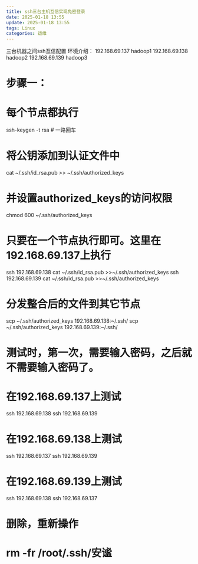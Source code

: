 ```yaml
---
title: ssh三台主机互信实现免密登录
date: 2025-01-18 13:55
update: 2025-01-18 13:55
tags: Linux
categories: 运维
---
```



三台机器之间ssh互信配置
环境介绍：
192.168.69.137    hadoop1
192.168.69.138    hadoop2
192.168.69.139    hadoop3

# 步骤一：
# 每个节点都执行
ssh-keygen -t rsa # 一路回车


# 将公钥添加到认证文件中
cat ~/.ssh/id_rsa.pub >> ~/.ssh/authorized_keys
# 并设置authorized_keys的访问权限
chmod 600 ~/.ssh/authorized_keys

# 只要在一个节点执行即可。这里在 192.168.69.137上执行
ssh 192.168.69.138 cat ~/.ssh/id_rsa.pub >>~/.ssh/authorized_keys
ssh 192.168.69.139 cat ~/.ssh/id_rsa.pub >>~/.ssh/authorized_keys


# 分发整合后的文件到其它节点
scp ~/.ssh/authorized_keys 192.168.69.138:~/.ssh/
scp ~/.ssh/authorized_keys 192.168.69.139:~/.ssh/

# 测试时，第一次，需要输入密码，之后就不需要输入密码了。
# 在192.168.69.137上测试
ssh 192.168.69.138
ssh 192.168.69.139

# 在192.168.69.138上测试
ssh 192.168.69.137
ssh 192.168.69.139

# 在192.168.69.139上测试
ssh 192.168.69.138
ssh 192.168.69.137


# 删除，重新操作
#  rm -fr /root/.ssh/安谧 
